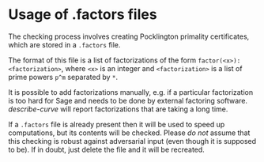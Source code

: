 Usage of .factors files
=======================

The checking process involves creating Pocklington primality certificates,
which are stored in a `.factors` file.

The format of this file is a list of factorizations of the form
`factor(<x>): <factorization>`, where `<x>` is an integer and `<factorization>`
is a list of prime powers `p^m` separated by `*`.

It is possible to add factorizations manually, e.g. if a particular
factorization is too hard for Sage and needs to be done by external
factoring software. *describe-curve* will report factorizations that
are taking a long time.

If a `.factors` file is already present then it will be used to speed
up computations, but its contents will be checked. Please *do not*
assume that this checking is robust against adversarial input (even
though it is supposed to be). If in doubt, just delete the file and it
will be recreated.
